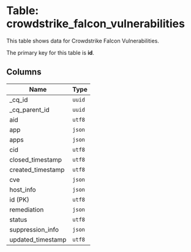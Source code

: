# Table: crowdstrike_falcon_vulnerabilities

This table shows data for Crowdstrike Falcon Vulnerabilities.

The primary key for this table is **id**.

## Columns

| Name          | Type          |
| ------------- | ------------- |
|_cq_id|`uuid`|
|_cq_parent_id|`uuid`|
|aid|`utf8`|
|app|`json`|
|apps|`json`|
|cid|`utf8`|
|closed_timestamp|`utf8`|
|created_timestamp|`utf8`|
|cve|`json`|
|host_info|`json`|
|id (PK)|`utf8`|
|remediation|`json`|
|status|`utf8`|
|suppression_info|`json`|
|updated_timestamp|`utf8`|